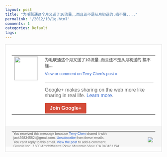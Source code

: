 ```yaml
---
layout: post
title: "为毛联通这个月又送了1G流量,,而且还不是从月初送的.搞不懂...."
permalink: '/2012/10/1g.html'
comments: 1
categories: Default
tags: 
---
```

<div style="border:solid 1px #dfdfdf;color:#686868;font:13px Arial"><div style="background-color:#fff;padding:20px;"><table cellpadding="0" cellspacing="0"><tr><td style="padding-right:15px;vertical-align:top"><a href="https://plus.google.com/_/notifications/emlink?emrecipient=110200756825219614165&amp;emid=CJj93brQnrMCFcpxTAodN0AAAA&amp;path=%2F108643996575278738906&amp;dt=1351252669075&amp;uob=8"><img height="75" src="https://lh3.googleusercontent.com/-KKRGTyJ5Bl0/AAAAAAAAAAI/AAAAAAAAEEY/jllxqER5dCk/s75-c-k-a/photo.jpg" style="border:solid 1px #cccccc;" width="75"/></a></td><td style="width:578px;color:#333;font:13px Arial;vertical-align:top"><div style="padding-bottom:10px">为毛联通这个月又送了1G流量,,而且还不<wbr/>是从月初送的.搞不懂....</div><a href="https://plus.google.com/_/notifications/emlink?emrecipient=110200756825219614165&amp;emid=CJj93brQnrMCFcpxTAodN0AAAA&amp;path=%2F108643996575278738906%2Fposts%2FKV1jSVzhGqE%3Fgpinv%3DAMIXal8Z3Jl9FJMLppZqxhzpmsrFYplYjGjM7-XpJDWUUVFphJOI0nO0J8AueJ2vUSO8HmDkdmj67zaaJeJrPGYY78o90BG1V_JDTQocGmOP05JjDKQvmM4&amp;dt=1351252669075&amp;uob=8" style="color:#3366CC;text-decoration:none">View or comment on Terry Chen's post »</a><div style="margin-top:20px;border-top:solid 1px #dfdfdf"><div style="padding:15px 0;color:#686868;font:16px Arial">Google+ makes sharing on the web more like sharing in real life. <a href="http://www.google.com/+/learnmore/" style="color:#3366CC;text-decoration:none">Learn more</a>.</div><a href="https://plus.google.com/_/notifications/emlink?emrecipient=110200756825219614165&amp;emid=CJj93brQnrMCFcpxTAodN0AAAA&amp;path=%2F%3Fgpinv%3DAMIXal8Z3Jl9FJMLppZqxhzpmsrFYplYjGjM7-XpJDWUUVFphJOI0nO0J8AueJ2vUSO8HmDkdmj67zaaJeJrPGYY78o90BG1V_JDTQocGmOP05JjDKQvmM4&amp;dt=1351252669075&amp;uob=8" style="display:inline-block;padding:7px 15px;background-color:#d44b38; color:#fff;font-size:16px; font-weight:bold;border-radius:2px;-webkit-border-radius:2px; -moz-border-radius:2px;border:solid 1px #c43b28; white-space:nowrap;text-decoration:none">Join Google+</a></div></td></tr></table></div><div style="border-top:solid 1px #dfdfdf;padding:0 20px; background-color:#f5f5f5"><table cellpadding="0" cellspacing="0" style="height:50px"><tbody><tr><td style="vertical-align:middle;width:100%; color:#636363;font:11px Arial; line-height:120%">You received this message because <a href="https://plus.google.com/_/notifications/emlink?emrecipient=110200756825219614165&amp;emid=CJj93brQnrMCFcpxTAodN0AAAA&amp;path=%2F108643996575278738906%3Fgpinv%3DAMIXal8Z3Jl9FJMLppZqxhzpmsrFYplYjGjM7-XpJDWUUVFphJOI0nO0J8AueJ2vUSO8HmDkdmj67zaaJeJrPGYY78o90BG1V_JDTQocGmOP05JjDKQvmM4&amp;dt=1351252669075&amp;uob=8" style="color:#3366CC;text-decoration:none">Terry Chen</a> shared it with jack29834582t@gmail.com. <a href="https://plus.google.com/_/notifications/emlink?emrecipient=110200756825219614165&amp;emid=CJj93brQnrMCFcpxTAodN0AAAA&amp;path=%2F_%2Fnonplus%2Femailsettings%3Fgpinv%3DAMIXal8Z3Jl9FJMLppZqxhzpmsrFYplYjGjM7-XpJDWUUVFphJOI0nO0J8AueJ2vUSO8HmDkdmj67zaaJeJrPGYY78o90BG1V_JDTQocGmOP05JjDKQvmM4%26est%3DADH5u8VzKGdC-1EvojVDCMQ9RlkwbksXUSPcjGCN9Lmlb4E8E5Z0VeAIC00TbDaPGy96zQL08K5HF30aPg6q8Lu0_iscRSEwX5ewZprb4VuacFHzazx_F8ao223isxkIRhXO1LXkP4FEXrxdq1jjG3xJP6BIaw7beA&amp;dt=1351252669075&amp;uob=8" style="color:#3366CC;text-decoration:none">Unsubscribe</a> from these emails.<br/>You can't reply to this email. <a href="https://plus.google.com/_/notifications/emlink?emrecipient=110200756825219614165&amp;emid=CJj93brQnrMCFcpxTAodN0AAAA&amp;path=%2F108643996575278738906%2Fposts%2FKV1jSVzhGqE%3Fgpinv%3DAMIXal8Z3Jl9FJMLppZqxhzpmsrFYplYjGjM7-XpJDWUUVFphJOI0nO0J8AueJ2vUSO8HmDkdmj67zaaJeJrPGYY78o90BG1V_JDTQocGmOP05JjDKQvmM4&amp;dt=1351252669075&amp;uob=8" style="color:#3366CC;text-decoration:none">View the post</a> to add a comment.<br/>Google Inc., 1600 Amphitheatre Pkwy, Mountain View, CA 94043 USA<br/></td><td><img src="https://ssl.gstatic.com/s2/oz/images/notifications/logo/google-plus-6617a72bb36cc548861652780c9e6ff1.png"/></td></tr></tbody></table></div></div>